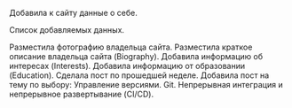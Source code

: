 Добавила к сайту данные о себе.

Список добавляемых данных.

Разместила фотографию владельца сайта.
Разместила краткое описание владельца сайта (Biography).
Добавила информацию об интересах (Interests).
Добавила информацию от образовании (Education).
Сделала пост по прошедшей неделе.
Добавила пост на тему по выбору:
Управление версиями. Git.
Непрерывная интеграция и непрерывное развертывание (CI/CD).
